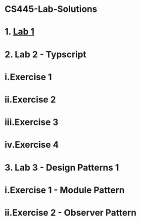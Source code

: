 # CS445-Lab-Solutions
# 1. [Lab 1](https://github.com/Hamid8542/cs445-lab-solutions/blob/main/Lab%201/Lab-1%20Solutions.pdf)
# 2. Lab 2 - Typscript
#     i.Exercise 1
#     ii.Exercise 2
#     iii.Exercise 3
#     iv.Exercise 4
# 3. Lab 3 - Design Patterns 1
#     i.Exercise 1 - Module Pattern
#     ii.Exercise 2 - Observer Pattern
